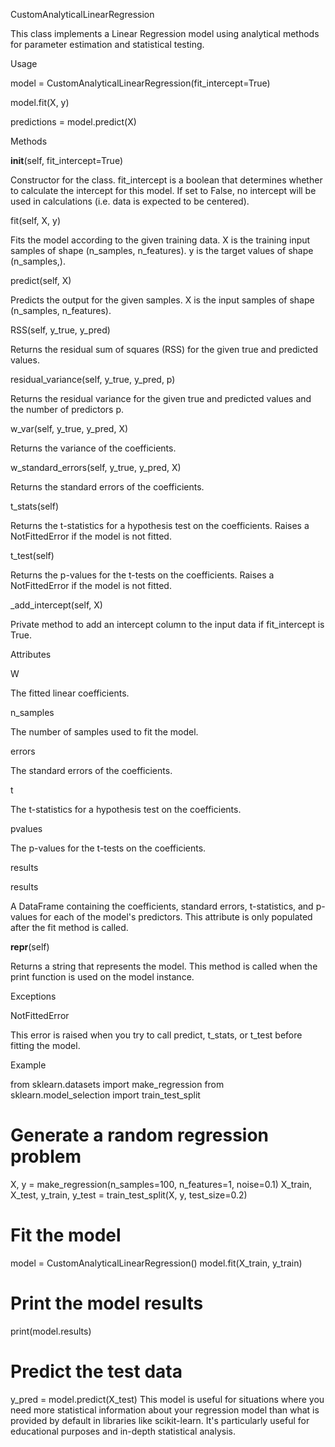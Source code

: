 CustomAnalyticalLinearRegression

This class implements a Linear Regression model using analytical methods for parameter estimation and statistical testing.


Usage

model = CustomAnalyticalLinearRegression(fit_intercept=True)

model.fit(X, y)

predictions = model.predict(X)


Methods

__init__(self, fit_intercept=True)

Constructor for the class. fit_intercept is a boolean that determines whether to calculate the intercept for this model. If set to False, no intercept will be used in calculations (i.e. data is expected to be centered).


fit(self, X, y)

Fits the model according to the given training data. X is the training input samples of shape (n_samples, n_features). y is the target values of shape (n_samples,).


predict(self, X)

Predicts the output for the given samples. X is the input samples of shape (n_samples, n_features).


RSS(self, y_true, y_pred)

Returns the residual sum of squares (RSS) for the given true and predicted values.


residual_variance(self, y_true, y_pred, p)

Returns the residual variance for the given true and predicted values and the number of predictors p.


w_var(self, y_true, y_pred, X)

Returns the variance of the coefficients.


w_standard_errors(self, y_true, y_pred, X)

Returns the standard errors of the coefficients.


t_stats(self)

Returns the t-statistics for a hypothesis test on the coefficients. Raises a NotFittedError if the model is not fitted.


t_test(self)

Returns the p-values for the t-tests on the coefficients. Raises a NotFittedError if the model is not fitted.


_add_intercept(self, X)

Private method to add an intercept column to the input data if fit_intercept is True.


Attributes

W

The fitted linear coefficients.


n_samples

The number of samples used to fit the model.


errors

The standard errors of the coefficients.


t

The t-statistics for a hypothesis test on the coefficients.


pvalues

The p-values for the t-tests on the coefficients.


results

results

A DataFrame containing the coefficients, standard errors, t-statistics, and p-values for each of the model's predictors. This attribute is only populated after the fit method is called.


__repr__(self)

Returns a string that represents the model. This method is called when the print function is used on the model instance.


Exceptions

NotFittedError

This error is raised when you try to call predict, t_stats, or t_test before fitting the model.


Example

from sklearn.datasets import make_regression
from sklearn.model_selection import train_test_split

# Generate a random regression problem
X, y = make_regression(n_samples=100, n_features=1, noise=0.1)
X_train, X_test, y_train, y_test = train_test_split(X, y, test_size=0.2)

# Fit the model
model = CustomAnalyticalLinearRegression()
model.fit(X_train, y_train)

# Print the model results
print(model.results)

# Predict the test data
y_pred = model.predict(X_test)
This model is useful for situations where you need more statistical information about your regression model than what is provided by default in libraries like scikit-learn. It's particularly useful for educational purposes and in-depth statistical analysis.



